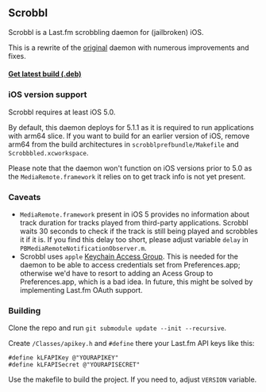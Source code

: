 ## Scrobbl

Scrobbl is a Last.fm scrobbling daemon for (jailbroken) iOS.

This is a rewrite of the [original](http://moreinfo.thebigboss.org/moreinfo/depiction.php?file=scrobblData) daemon with numerous improvements and fixes.

#### [Get latest build (.deb)](https://github.com/comscandiumplumbumd/scrobbl/tree/master/Build)

### iOS version support

Scrobbl requires at least iOS 5.0.

By default, this daemon deploys for 5.1.1 as it is required to run applications with arm64 slice. If you want to build for an earlier version of iOS, remove arm64 from the build architectures in ```scrobblprefbundle/Makefile```  and ```Scrobbbled.xcworkspace```.

Please note that the daemon won't function on iOS versions prior to 5.0 as the ```MediaRemote.framework``` it relies on to get track info is not yet present.


### Caveats

- ```MediaRemote.framework``` present in iOS 5 provides no information about track duration for tracks played from third-party applications. Scrobbl waits 30 seconds to check if the track is still being played and scrobbles it if it is. If you find this delay too short, please adjust variable ```delay``` in ```PBMediaRemoteNotificationObserver.m```.
- Scrobbl uses ```apple``` [Keychain Access Group](https://developer.apple.com/library/ios/documentation/security/Reference/keychainservices/Reference/reference.html#jumpTo_55). This is needed for the daemon to be able to access credentials set from Preferences.app; otherwise we'd have to resort to adding an Acess Group to Preferences.app, which is a bad idea. In future, this might be solved by implementing Last.fm OAuth support.

### Building

Clone the repo and run ```git submodule update --init --recursive```.

Create ```/Classes/apikey.h``` and ```#define``` there your Last.fm API keys like this:

    #define kLFAPIKey @"YOURAPIKEY"
    #define kLFAPISecret @"YOURAPISECRET"

Use the makefile to build the project. If you need to, adjust ```VERSION``` variable.
